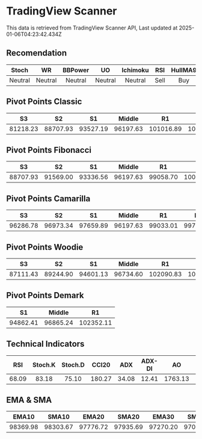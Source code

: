# TradingView Scanner
This data is retrieved from TradingView Scanner API, Last updated at 2025-01-06T04:23:42.434Z

## Recomendation
| Stoch | WR | BBPower | UO | Ichimoku | RSI | HullMA9 |
| :---: | :---: | :---: | :---: | :---: | :---: | :---: |
| Neutral | Neutral | Neutral | Neutral | Neutral | Sell | Buy |

## Pivot Points Classic
| S3 | S2 | S1 | Middle | R1 | R2 | R3 |
| :---: | :---: | :---: | :---: | :---: | :---: | :---: |
| 81218.23 | 88707.93 | 93527.19 | 96197.63 | 101016.89 | 103687.33 | 111177.03 |

## Pivot Points Fibonacci
| S3 | S2 | S1 | Middle | R1 | R2 | R3 |
| :---: | :---: | :---: | :---: | :---: | :---: | :---: |
| 88707.93 | 91569.00 | 93336.56 | 96197.63 | 99058.70 | 100826.26 | 103687.33 |

## Pivot Points Camarilla
| S3 | S2 | S1 | Middle | R1 | R2 | R3 |
| :---: | :---: | :---: | :---: | :---: | :---: | :---: |
| 96286.78 | 96973.34 | 97659.89 | 96197.63 | 99033.01 | 99719.56 | 100406.12 |

## Pivot Points Woodie
| S3 | S2 | S1 | Middle | R1 | R2 | R3 |
| :---: | :---: | :---: | :---: | :---: | :---: | :---: |
| 87111.43 | 89244.90 | 94601.13 | 96734.60 | 102090.83 | 104224.30 | 109580.53 |

## Pivot Points Demark
| S1 | Middle | R1 |
| :---: | :---: | :---: |
| 94862.41 | 96865.24 | 102352.11 |

## Technical Indicators
| RSI | Stoch.K | Stoch.D | CCI20 | ADX | ADX-DI | AO | Mom | MACD | MACD | W.R | HullMA9 |
| :---: | :---: | :---: | :---: | :---: | :---: | :---: | :---: | :---: | :---: | :---: | :---: |
| 68.09 | 83.18 | 75.10 | 180.27 | 34.08 | 12.41 | 1763.13 | 1663.51 | 800.49 | 793.38 | -5.40 | 98927.61 |

## EMA & SMA
| EMA10 | SMA10 | EMA20 | SMA20 | EMA30 | SMA30 | EMA50 | SMA50 | EMA100 | SMA100 | EMA200 | SMA200 |
| :---: | :---: | :---: | :---: | :---: | :---: | :---: | :---: | :---: | :---: | :---: | :---: |
| 98369.98 | 98303.67 | 97776.72 | 97935.69 | 97270.20 | 97072.01 | 96752.09 | 95739.60 | 96754.99 | 95978.97 | 96138.29 | 98277.08 |